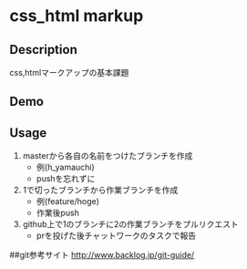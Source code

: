 css_html markup
====

## Description
css,htmlマークアップの基本課題

## Demo


## Usage
1. masterから各自の名前をつけたブランチを作成
   - 例(h_yamauchi)
   - pushを忘れずに
2. 1で切ったブランチから作業ブランチを作成
   - 例(feature/hoge)
   - 作業後push
3. github上で1のブランチに2の作業ブランチをプルリクエスト
   - prを投げた後チャットワークのタスクで報告

##git参考サイト
   http://www.backlog.jp/git-guide/


